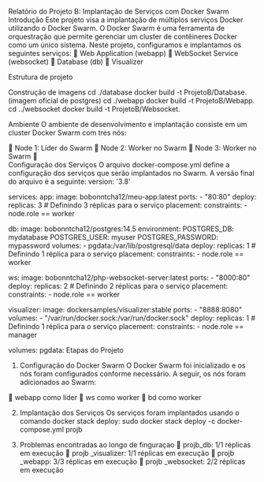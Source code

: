 Relatório do Projeto B: Implantação de Serviços com Docker Swarm
Introdução
Este projeto visa a implantação de múltiplos serviços Docker utilizando o Docker Swarm. O Docker Swarm é uma ferramenta de orquestração que permite gerenciar um cluster de contêineres Docker como um único sistema. Neste projeto, configuramos e implantamos os seguintes serviços:
	Web Application (webapp)
	WebSocket Service (websocket)
	Database (db)
	Visualizer

Estrutura de projeto
 



Construção de imagens
cd ./database
docker build -t ProjetoB/Database.(imagem oficial de postgres)
cd ./webapp
docker build -t ProjetoB/Webapp.
cd ../websocket
docker build -t ProjetoB/Websocket.
 













Ambiente
O ambiente de desenvolvimento e implantação consiste em um cluster Docker Swarm com tres nós:

	Node 1: Líder do Swarm
	Node 2: Worker no Swarm
	Node 3: Worker no Swarm 
	
Configuração dos Serviços
O arquivo docker-compose.yml define a configuração dos serviços que serão implantados no Swarm. A versão final do arquivo é a seguinte:
version: '3.8'

services:
  app:
    image: bobonntcha12/meu-app:latest
    ports:
      - "80:80"
    deploy:
      replicas: 3  # Definindo 3 réplicas para o serviço
      placement:
        constraints:
          - node.role == worker

  db:
    image: bobonntcha12/postgres:14.5
    environment:
      POSTGRES_DB: mydatabase
      POSTGRES_USER: myuser
      POSTGRES_PASSWORD: mypassword
    volumes:
      - pgdata:/var/lib/postgresql/data
    deploy:
      replicas: 1  # Definindo 1 réplica para o serviço
      placement:
        constraints:
          - node.role == worker

  ws:
    image: bobonntcha12/php-websocket-server:latest
    ports:
      - "8000:80"
    deploy:
      replicas: 2  # Definindo 2 réplicas para o serviço
      placement:
        constraints:
          - node.role == worker

  visualizer:
    image: dockersamples/visualizer:stable
    ports:
      - "8888:8080"
    volumes:
      - "/var/run/docker.sock:/var/run/docker.sock"
    deploy:
      replicas: 1  # Definindo 1 réplica para o serviço
      placement:
        constraints:
          - node.role == manager

volumes:
  pgdata:
Etapas do Projeto
1. Configuração do Docker Swarm
O Docker Swarm foi inicializado e os nós foram configurados conforme necessário. A seguir, os nós foram adicionados ao Swarm:

	webapp  como líder
	ws como worker
	bd  como worker

2. Implantação dos Serviços
Os serviços foram implantados usando o comando docker stack deploy:
sudo docker stack deploy -c docker-compose.yml projb

3. Problemas encontradas ao longo de finguraçao
	projb_db: 1/1 réplicas em execução
	projb _visualizer: 1/1 réplicas em execução
	projb _webapp: 3/3 réplicas em execução
	projb _websocket: 2/2 réplicas em execução
